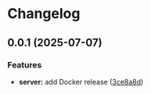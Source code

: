 # Changelog

## 0.0.1 (2025-07-07)


### Features

* **server:** add Docker release ([3ce8a8d](https://github.com/tiltcamp/devicemonster/commit/3ce8a8d5478ce899acb14e345576104c04fbe514))
